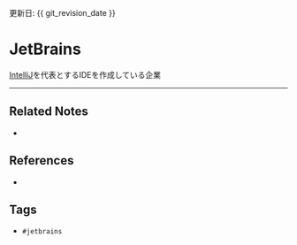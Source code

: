 更新日: {{ git_revision_date }}

# JetBrains
[IntelliJ](https://www.jetbrains.com/ja-jp/idea/)を代表とするIDEを作成している企業

----
## Related Notes
- 

## References
- 

## Tags
- `#jetbrains` 